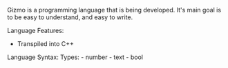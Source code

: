 Gizmo is a programming language that is being developed. It's main goal is to be easy to understand, and easy to write.

Language Features:
  - Transpiled into C++

Language Syntax:
  Types:
    - number
    - text
    - bool
